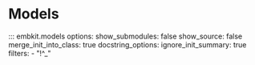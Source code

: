 # Models
::: embkit.models
    options:
        show_submodules: false
        show_source: false
        merge_init_into_class: true
        docstring_options:
        ignore_init_summary: true
        filters:
            - "!^_"